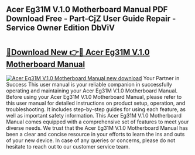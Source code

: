 ## Acer Eg31M V.1.0 Motherboard Manual PDF Download Free - Part-CjZ User Guide Repair - Service Owner Edition DbViV

# <h2><a href="http://bc99572.oget.top/?id=Acer+Eg31M+V.1.0+Motherboard+Manual">🔗Download New 👉🔴 Acer Eg31M V.1.0 Motherboard Manual</a></h2>

[![Acer Eg31M V.1.0 Motherboard Manual new download](https://i.imgur.com/5g1atiW.png)](http://bc99572.oget.top/?id=Acer+Eg31M+V.1.0+Motherboard+Manual)
Your Partner in Success This user manual is your reliable companion in successfully operating and maintaining your Acer Eg31M V.1.0 Motherboard Manual. Before using your Acer Eg31M V.1.0 Motherboard Manual, please refer to this user manual for detailed instructions on product setup, operation, and troubleshooting. It includes step-by-step guides for using each feature, as well as important safety information. This Acer Eg31M V.1.0 Motherboard Manual comes equipped with a comprehensive set of features to meet your diverse needs. We trust that the Acer Eg31M V.1.0 Motherboard Manual has been a clear and concise resource in your efforts to learn the ins and outs of your new device. In case of any queries or concerns, please do not hesitate to reach out to our customer service team.
